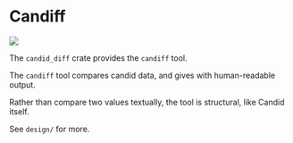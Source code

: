 # Candiff

![](https://github.com/dfinity/candid/workflows/Rust/badge.svg)

The `candid_diff` crate provides the `candiff` tool.

The `candiff` tool compares candid data, and gives with human-readable output.

Rather than compare two values textually, the tool is structural, like Candid itself.

See `design/` for more.
